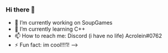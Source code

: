 ### Hi there 👋




- 🔭 I’m currently working on SoupGames
- 🌱 I’m currently learning C++
- 📫 How to reach me: Discord (i have no life) Acrolein#0762
- ⚡ Fun fact: im cool!!!1!
-->

